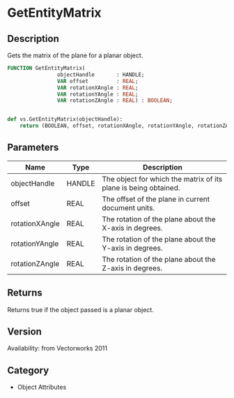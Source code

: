 # GetEntityMatrix

## Description
Gets the matrix of the plane for a planar object.

```pascal
FUNCTION GetEntityMatrix(
				objectHandle       : HANDLE;
				VAR offset         : REAL;
				VAR rotationXAngle : REAL;
				VAR rotationYAngle : REAL;
				VAR rotationZAngle : REAL) : BOOLEAN;
```

```python

def vs.GetEntityMatrix(objectHandle):
    return (BOOLEAN, offset, rotationXAngle, rotationYAngle, rotationZAngle)
```

## Parameters
|Name|Type|Description|
|---|---|---|
|objectHandle|HANDLE|The object for which the matrix of its plane is being obtained.|
|offset|REAL|The offset of the plane in current document units.|
|rotationXAngle|REAL|The rotation of the plane about the X-axis in degrees.|
|rotationYAngle|REAL|The rotation of the plane about the Y-axis in degrees.|
|rotationZAngle|REAL|The rotation of the plane about the Z-axis in degrees.|

## Returns
Returns true if the object passed is a planar object.

## Version
Availability: from Vectorworks 2011
## Category
* Object Attributes

